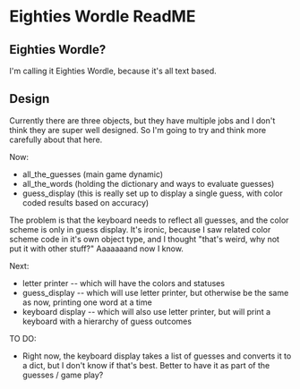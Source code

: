 # Eighties Wordle ReadME

## Eighties Wordle?
I'm calling it Eighties Wordle, because it's all text based.

## Design
Currently there are three objects, but they have multiple jobs and I don't think they are super well designed. So I'm going to try and think more carefully about that here.

Now:
- all_the_guesses (main game dynamic)
- all_the_words (holding the dictionary and ways to evaluate guesses)
- guess_display (this is really set up to display a single guess, with color coded results based on accuracy)

The problem is that the keyboard needs to reflect all guesses, and the color scheme is only in guess display. It's ironic, because I saw related color scheme code in it's own object type, and I thought "that's weird, why not put it with other stuff?"  Aaaaaaand now I know.

Next:
- letter printer -- which will have the colors and statuses
- guess_display -- which will use letter printer, but otherwise be the same as now, printing one word at a time
- keyboard display -- which will also use letter printer, but will print a keyboard with a hierarchy of guess outcomes

TO DO:
- Right now, the keyboard display takes a list of guesses and converts it to a dict, but I don't know if that's best. Better to have it as part of the guesses / game play?